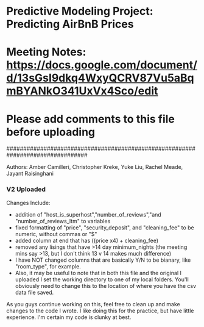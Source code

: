 # ##############################################################################
# Predictive Modeling Project: Predicting AirBnB Prices
# Meeting Notes: https://docs.google.com/document/d/13sGsI9dkq4WxyQCRV87Vu5aBqmBYANkO341UxVx4Sco/edit
# 
# Please add comments to this file before uploading
################################################################################

Authors: Amber Camilleri, Christopher Kreke, Yuke Liu, Rachel Meade, Jayant Raisinghani

### #############################################################################

### V2 Uploaded
Changes Include: 
- addition of "host_is_superhost","number_of_reviews","and "number_of_reviews_ltm" to variables
- fixed formatting of "price", "security_deposit", and "cleaning_fee" to be numeric, without commas or "$"
- added column at end that has ((price x4) + cleaning_fee)
- removed any lisings that have >14 day minimum_nights (the meeting mins say >13, but I don't think 13 v 14 makes much difference)
- I have NOT changed columns that are basically Y/N to be bianary, like "room_type", for example. 
- Also, it may be useful to note that in both this file and the original I uploaded I set the working directory to one of my local folders. You'll obviously need to change this to the location of where you have the csv data file saved. 

As you guys continue working on this, feel free to clean up and make changes to the code I wrote. I like doing this for the practice, but have little experience. I'm certain my code is clunky at best. 
